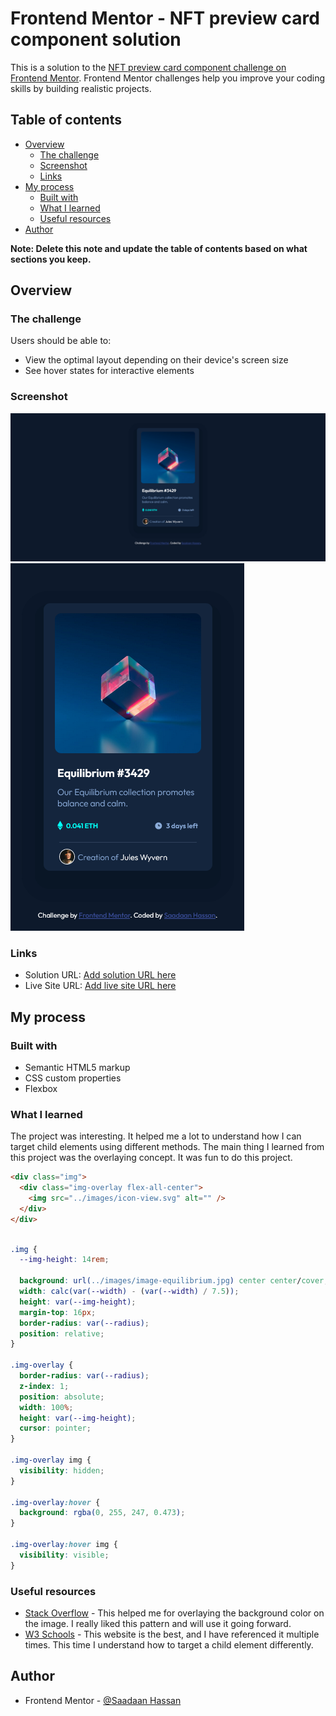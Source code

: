 # Frontend Mentor - NFT preview card component solution

This is a solution to the [NFT preview card component challenge on Frontend Mentor](https://www.frontendmentor.io/challenges/nft-preview-card-component-SbdUL_w0U). Frontend Mentor challenges help you improve your coding skills by building realistic projects.

## Table of contents

- [Overview](#overview)
  - [The challenge](#the-challenge)
  - [Screenshot](#screenshot)
  - [Links](#links)
- [My process](#my-process)
  - [Built with](#built-with)
  - [What I learned](#what-i-learned)
  - [Useful resources](#useful-resources)
- [Author](#author)

**Note: Delete this note and update the table of contents based on what sections you keep.**

## Overview

### The challenge

Users should be able to:

- View the optimal layout depending on their device's screen size
- See hover states for interactive elements

### Screenshot

![Desktop Preview](./images/Desktop-Screenshot-Preview.png)
![Mobile Preview](./images/Mobile-Screenshot-Preview.png)

### Links

- Solution URL: [Add solution URL here](https://your-solution-url.com)
- Live Site URL: [Add live site URL here](https://your-live-site-url.com)

## My process

### Built with

- Semantic HTML5 markup
- CSS custom properties
- Flexbox

### What I learned

The project was interesting. It helped me a lot to understand how I can target child elements using different methods. The main thing I learned from this project was the overlaying concept. It was fun to do this project.

```html
<div class="img">
  <div class="img-overlay flex-all-center">
    <img src="../images/icon-view.svg" alt="" />
  </div>
</div>
```

```css

.img {
  --img-height: 14rem;

  background: url(../images/image-equilibrium.jpg) center center/cover;
  width: calc(var(--width) - (var(--width) / 7.5));
  height: var(--img-height);
  margin-top: 16px;
  border-radius: var(--radius);
  position: relative;
}

.img-overlay {
  border-radius: var(--radius);
  z-index: 1;
  position: absolute;
  width: 100%;
  height: var(--img-height);
  cursor: pointer;
}

.img-overlay img {
  visibility: hidden;
}

.img-overlay:hover {
  background: rgba(0, 255, 247, 0.473);
}

.img-overlay:hover img {
  visibility: visible;
}
```

### Useful resources

- [Stack Overflow](https://stackoverflow.com/questions/18815157/how-to-overlay-image-with-color-in-css) - This helped me for overlaying the background color on the image. I really liked this pattern and will use it going forward.
- [W3 Schools](https://www.w3schools.com/cssref/css_selectors.asp) - This website is the best, and I have referenced it multiple times. This time I understand how to target a child element differently.

## Author

- Frontend Mentor - [@Saadaan Hassan](https://www.frontendmentor.io/profile/Saadaan-Hassan)
